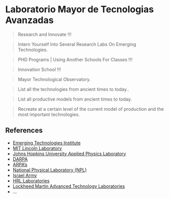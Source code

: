 # Laboratorio Mayor de Tecnologias Avanzadas

> Research and Innovate !!!
> 

> Intern Yourself Into Several Research Labs On Emerging Technologies.
> 

> PHD Programs  | Using Another Schools For Classes !!!
> 

> Innovation School !!!
> 

> Mayor Technological Observatory.
> 

> List all the technologies from ancient times to today..
> 

> List all productive models from ancient times to today.
> 

> Recreate at a certain level of the current model of production and the most important technologies.
> 

## References

- [Emerging Technologies Institute](https://www.emergingtechnologiesinstitute.org)
- [MIT Lincoln Laboratory](https://www.ll.mit.edu/)
- [Johns Hopkins University Applied Physics Laboratory](https://www.jhuapl.edu/)
- [DARPA](https://www.darpa.mil/)
- [ARPA’s](https://en.wikipedia.org/wiki/DARPA)
- [National Physical Laboratory (NPL)](https://www.npl.co.uk/)
- [Israel Army](https://english.mod.gov.il/About/Innovative_Strength/Pages/Military_Research_and_Development.aspx)
- [HRL Laboratories](https://en.wikipedia.org/wiki/HRL_Laboratories)
- [Lockheed Martin Advanced Technology Laboratories](https://www.lockheedmartin.com/en-us/capabilities/research-labs/advanced-technology-labs.html)
- …